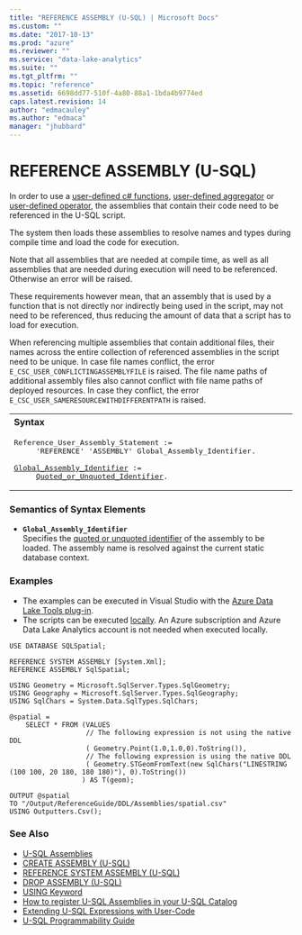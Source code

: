 ```yaml
---
title: "REFERENCE ASSEMBLY (U-SQL) | Microsoft Docs"
ms.custom: ""
ms.date: "2017-10-13"
ms.prod: "azure"
ms.reviewer: ""
ms.service: "data-lake-analytics"
ms.suite: ""
ms.tgt_pltfrm: ""
ms.topic: "reference"
ms.assetid: 6698dd77-510f-4a80-88a1-1bda4b9774ed
caps.latest.revision: 14
author: "edmacauley"
ms.author: "edmaca"
manager: "jhubbard"
---
```

# REFERENCE ASSEMBLY (U-SQL)
In order to use a [user-defined c# functions](https://docs.microsoft.com/azure/data-lake-analytics/data-lake-analytics-u-sql-programmability-guide#user-defined-functions---udf), [user-defined aggregator](https://docs.microsoft.com/azure/data-lake-analytics/data-lake-analytics-u-sql-programmability-guide#user-defined-aggregates--udagg) or [user-defined operator](https://docs.microsoft.com/azure/data-lake-analytics/data-lake-analytics-u-sql-programmability-guide#user-defined-objects--udo), the assemblies that contain their code need to be referenced in the U-SQL script.  
  
The system then loads these assemblies to resolve names and types during compile time and load the code for execution.  
  
Note that all assemblies that are needed at compile time, as well as all assemblies that are needed during execution will need to be referenced. Otherwise an error will be raised.   
  
These requirements however mean, that an assembly that is used by a function that is not directly nor indirectly being used in the script, may not need to be referenced, thus reducing the amount of data that a script has to load for execution.  

When referencing multiple assemblies that contain additional files, their names across the entire collection of referenced assemblies in the script need to be unique. In case file names conflict, the error `E_CSC_USER_CONFLICTINGASSEMBLYFILE` is raised. The file name paths of additional assembly files also cannot conflict with file name paths of deployed resources. In case they conflict, the error `E_CSC_USER_SAMERESOURCEWITHDIFFERENTPATH` is raised.
  
<table><th align="left">Syntax</th><tr><td><pre>
Reference_User_Assembly_Statement :=                                                                     
     'REFERENCE' 'ASSEMBLY' Global_Assembly_Identifier.<br />
<a href="#ass_name">Global_Assembly_Identifier</a> := 
     <a href="u-sql-identifiers.md">Quoted_or_Unquoted_Identifier</a>.
</pre></td></tr></table>
  
### Semantics of Syntax Elements
- <a name="ass_name"></a>**`Global_Assembly_Identifier`**  
Specifies the [quoted or unquoted identifier](../USQL/u-sql-identifiers.md) of the assembly to be loaded. The assembly name is resolved against the current static database context.   
  
### Examples
- The examples can be executed in Visual Studio with the [Azure Data Lake Tools plug-in](https://www.microsoft.com/download/details.aspx?id=49504).  
- The scripts can be executed [locally](https://docs.microsoft.com/azure/data-lake-analytics/data-lake-analytics-data-lake-tools-get-started#run-u-sql-locally).  An Azure subscription and Azure Data Lake Analytics account is not needed when executed locally.

```
USE DATABASE SQLSpatial;

REFERENCE SYSTEM ASSEMBLY [System.Xml];
REFERENCE ASSEMBLY SqlSpatial;

USING Geometry = Microsoft.SqlServer.Types.SqlGeometry;
USING Geography = Microsoft.SqlServer.Types.SqlGeography;
USING SqlChars = System.Data.SqlTypes.SqlChars;

@spatial =
    SELECT * FROM (VALUES 
                   // The following expression is not using the native DDL
                   ( Geometry.Point(1.0,1.0,0).ToString()),    
                   // The following expression is using the native DDL
                   ( Geometry.STGeomFromText(new SqlChars("LINESTRING (100 100, 20 180, 180 180)"), 0).ToString()) 
                  ) AS T(geom);

OUTPUT @spatial
TO "/Output/ReferenceGuide/DDL/Assemblies/spatial.csv"
USING Outputters.Csv();
```

### See Also   
* [U-SQL Assemblies](../USQL/u-sql-assemblies.md) 
* [CREATE ASSEMBLY (U-SQL)](../USQL/create-assembly-u-sql.md)   
* [REFERENCE SYSTEM ASSEMBLY (U-SQL)](../USQL/reference-system-assembly-u-sql.md)  
* [DROP ASSEMBLY (U-SQL)](../USQL/drop-assembly-u-sql.md)  
* [USING Keyword](../USQL/using-keyword.md)  
* [How to register U-SQL Assemblies in your U-SQL Catalog](https://blogs.msdn.microsoft.com/azuredatalake/2016/08/26/how-to-register-u-sql-assemblies-in-your-u-sql-catalog/)
* [Extending U-SQL Expressions with User-Code](../USQL/extending-u-sql-expressions-with-user-code.md) 
* [U-SQL Programmability Guide](https://docs.microsoft.com/azure/data-lake-analytics/data-lake-analytics-u-sql-programmability-guide)

  
 
